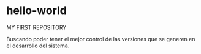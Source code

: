 # hello-world
MY FIRST REPOSITORY

Buscando poder tener el mejor control de las versiones que se generen en el desarrollo del sistema.
